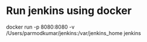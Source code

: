 # Run jenkins using docker
docker run -p 8080:8080 -v /Users/parmodkumar/jenkins:/var/jenkins_home jenkins